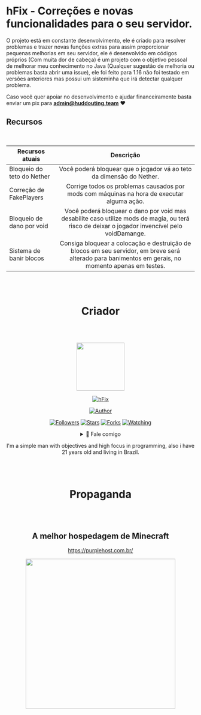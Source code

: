 # hFix - Correções e novas funcionalidades para o seu servidor.

O projeto está em constante desenvolvimento, ele é criado para resolver problemas e trazer novas funções extras para assim proporcionar pequenas melhorias em seu servidor, ele é desenvolvido em códigos próprios (Com muita dor de cabeça) é um projeto com o objetivo pessoal de melhorar meu conhecimento no Java (Qualquer sugestão de melhoria ou problemas basta abrir uma issue), ele foi feito para 1.16 não foi testado em versões anteriores mas possui um sisteminha que irá detectar qualquer problema.

Caso você quer apoiar no desenvolvimento e ajudar financeiramente basta enviar um pix para **admin@huddouting.team** :heart:


## Recursos
<br>

| Recursos atuais |Descrição|
|------|:---:
| Bloqueio do teto do Nether |Você poderá bloquear que o jogador vá ao teto da dimensão do Nether.|
| Correção de FakePlayers |Corrige todos os problemas causados por mods com máquinas na hora de executar alguma ação.|
| Bloqueio de dano por void |Você poderá bloquear o dano por void mas desabilite caso utilize mods de magia, ou terá risco de deixar o jogador invencível pelo voidDamange. |
| Sistema de banir blocos |Consiga bloquear a colocação e destruição de blocos em seu servidor, em breve será alterado para banimentos em gerais, no momento apenas em testes.|
<div align="center">
<br><br>
 
# Criador
 
<br><br>
<p align="center">
<img src="https://avatars.githubusercontent.com/u/66142507?v=4" width="128" height="128"/>
</p>
<p align="center">
<a href="#"><img title="hFix" src="https://img.shields.io/badge/hFix-green?colorA=%23ff0000&colorB=%23017e40&style=for-the-badge"></a>
</p>
<p align="center">
<a href="https://github.com/TheMartinfer22"><img title="Author" src="https://img.shields.io/badge/AUTHOR-TheMartinfer22-orange.svg?style=for-the-badge&logo=github"></a>
</p>
<p align="center">
<a href="https://github.com/TheMartinfer22/followers"><img title="Followers" src="https://img.shields.io/github/followers/TheMartinfer22?color=blue&style=flat-square"></a>
<a href="https://github.com/TheMartinfer22/hFix/stargazers/"><img title="Stars" src="https://img.shields.io/github/stars/TheMartinfer22/hFix?color=red&style=flat-square"></a>
<a href="https://github.com/TheMartinfer22/hFix/network/members"><img title="Forks" src="https://img.shields.io/github/forks/TheMartinfer22/hFix?color=red&style=flat-square"></a>
<a href="https://github.com/TheMartinfer22/hFix/watchers"><img title="Watching" src="https://img.shields.io/github/watchers/TheMartinfer22/hFix?label=Watchers&color=blue&style=flat-square"></a>
</p>
<div align="center">
<details>
 
 <p></p>
 <summary>🥟 Fale comigo</summary>
 
 **E-mail**: admin@huddouting.team
 
</details>

I'm a simple man with objectives and high focus in programming, also i have 21 years old and living in Brazil.

<br><br>

# Propaganda

<br><br>

## A melhor hospedagem de Minecraft

https://purplehost.com.br/
</div>
<p align="center">
<img src="https://i.imgur.com/pVuTwkq.png width="400" height="400"/>

